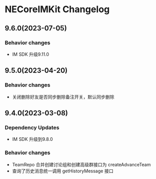 # NECoreIMKit Changelog

## 9.6.0(2023-07-05)
### Behavior changes
* IM SDK 升级9.11.0

## 9.5.0(2023-04-20)
### Behavior changes
* 关闭删除好友是否同步删除备注开关，默认同步删除

## 9.4.0(2023-03-08)
### Dependency Updates
* IM SDK 升级到9.8.0

### Behavior changes
* TeamRepo 合并创建讨论组和创建高级群接口为 createAdvanceTeam
* 查询了历史消息统一调用 getHistoryMessage 接口
